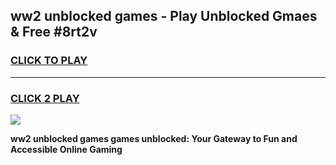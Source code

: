 
## ww2 unblocked games - Play Unblocked Gmaes & Free #8rt2v
<h3>
<a href="https://premium.freeplayer.one?title=ww2_unblocked_games&ref=01M">CLICK TO PLAY</a></h3>
<hr>

<h3>
<a href="https://premium.freeplayer.one?title=ww2_unblocked_games&ref=01M">CLICK 2 PLAY</a>
  
</h3>

<a href="https://premium.freeplayer.one?title=ww2_unblocked_games&ref=01M"><img src="https://clearcache.store/games.png"></a>


**ww2 unblocked games games unblocked: Your Gateway to Fun and Accessible Online Gaming**
